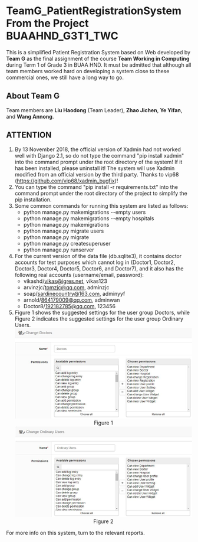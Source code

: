 # TeamG_PatientRegistrationSystem From the Project BUAAHND_G3T1_TWC

This is a simplified Patient Registration System based on Web developed by **Team G** as the final assignment of the course **Team Working in Computing**  during Term 1 of Grade 3 in BUAA HND. It must be admitted that although all team members worked hard on developing a system close to these commercial ones, we still have a long way to go.

## About Team G

Team members are **Liu Haodong** (Team Leader), **Zhao Jichen**, **Ye Yifan**, and **Wang Annong**.

## ATTENTION

1. By 13 November 2018, the official version of Xadmin had not worked well with Django 2.1, so do not type the command "pip install xadmin" into the command prompt under the root directory of the system! If it has been installed, please uninstall it! The system will use Xadmin modified from an official version by the third party. Thanks to vip68 (<https://github.com/vip68/xadmin_bugfix>)!
2. You can type the command "pip install -r requirements.txt" into the command prompt under the root directory of the project to simplify the pip installation.
3. Some common commands for running this system are listed as follows:
   * python manage.py makemigrations --empty users
   * python manage.py makemigrations --empty hospitals
   * python manage.py makemigrations
   * python manage.py migrate users
   * python manage.py migrate
   * python manage.py createsuperuser
   * python manage.py runserver
4. For the current version of the data file (db.sqlite3), it contains doctor accounts for test purposes which cannot log in (Doctor1, Doctor2, Doctor3, Doctor4, Doctor5, Doctor6, and Doctor7), and it also has the following real accounts (username/email, password):
   * vikashd/vikas@igres.net, vikas123
   * arvinzjc/tomzjc@qq.com, adminzjc
   * soap/sardinecountry@163.com, adminyyf
   * arnold/864179009@qq.com, adminwan
   * Doctor8/192182785@qq.com, 123456
5. Figure 1 shows the suggested settings for the user group Doctors, while Figure 2 indicates the suggested settings for the user group Ordinary Users.
![doctors.JPG](doctors.JPG "Suggested settings for the user group Doctors.")<center>Figure 1</center>
![ordinary_users.JPG](ordinary_users.JPG "Suggested settings for the user group Ordinary Users.")<center>Figure 2</center>

For more info on this system, turn to the relevant reports.